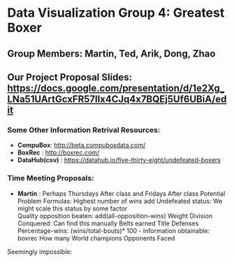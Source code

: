 # Data Visualization Group 4: Greatest Boxer


## Group Members: Martin, Ted, Arik, Dong, Zhao
## Our Project Proposal Slides: https://docs.google.com/presentation/d/1e2Xg_LNa51UArtGcxFR57lIx4CJq4x7BQEj5Uf6UBiA/edit

### Some Other Information Retrival Resources:
 - **CompuBox**: http://beta.compuboxdata.com/
 - **BoxRec** : http://boxrec.com/
 - **DataHub(csv)** : https://datahub.io/five-thirty-eight/undefeated-boxers

### Time Meeting Proposals:
 - **Martin** : Perhaps Thursdays After class and Fridays After class
Potential Problem Formulas:
 Highest number of wins add 
 Undefeated status: We might scale this status by some factor  
 Quality opposition beaten: add(all-opposition-wins)
 Weight Division Conquered: Can find this manually
 Belts earned
 Title Defenses
 Percentage-wins: (wins/total-bouts)* 100 - information obtainable: boxrec
 How many World champions Opponents Faced



Seemingly impossible:
